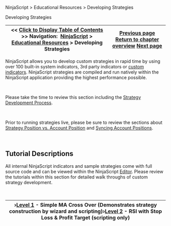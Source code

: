 ﻿


NinjaScript \> Educational Resources \> Developing Strategies






















Developing Strategies







| \<\< [Click to Display Table of Contents](developing_strategies.md) \>\> **Navigation:**     [NinjaScript](ninjascript.md) \> [Educational Resources](educational_resources.md) \> Developing Strategies | [Previous page](developing_outside_of_the_ninj.md) [Return to chapter overview](educational_resources.md) [Next page](intermediate_-_rsi_with_stop_l.md) |
| --- | --- |











NinjaScript allows you to develop custom strategies in rapid time by using over 100 built\-in system indicators, 3rd party indicators or [custom indicators](developing_indicators.md). NinjaScript strategies are compiled and run natively within the NinjaScript application providing the highest performance possible.


 


Please take the time to review this section including the [Strategy Development Process](the_strategy_development_process.md).


 


Prior to running strategies live, please be sure to review the sections about [Strategy Position vs. Account Position](strategy_position_vs_account_p.md) and [Syncing Account Positions](syncing_account_positions.md).


 


## Tutorial Descriptions


All internal NinjaScript indicators and sample strategies come with full source code and can be viewed within the NinjaScript [Editor](editor.md). Please review the tutorials within this section for detailed walk throughs of custom strategy development.


 




| ›[Level 1](beginner_-_simple_ma_cross_ove.md) \- Simple MA Cross Over (Demonstrates strategy construction by wizard and scripting)›[Level 2](intermediate_-_rsi_with_stop_l.md) \- RSI with Stop Loss \& Profit Target (scripting only) |
| --- |









